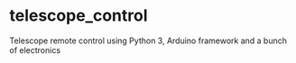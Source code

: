 # telescope_control
Telescope remote control using Python 3, Arduino framework and a bunch of electronics
